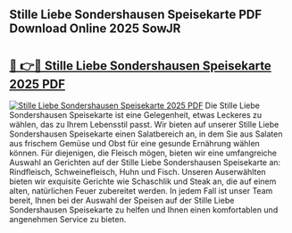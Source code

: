 ## Stille Liebe Sondershausen Speisekarte PDF Download Online 2025 SowJR

# <h2><a href="http://gc5sygu.nevu.top/?p=Stille+Liebe+Sondershausen+Speisekarte">🔗 👉🔴 Stille Liebe Sondershausen Speisekarte 2025 PDF</a></h2>

[![Stille Liebe Sondershausen Speisekarte 2025 PDF](https://i.imgur.com/dBaPXMq.png)](http://gc5sygu.nevu.top/?p=Stille+Liebe+Sondershausen+Speisekarte)
Die Stille Liebe Sondershausen Speisekarte ist eine Gelegenheit, etwas Leckeres zu wählen, das zu Ihrem Lebensstil passt. Wir bieten auf unserer Stille Liebe Sondershausen Speisekarte einen Salatbereich an, in dem Sie aus Salaten aus frischem Gemüse und Obst für eine gesunde Ernährung wählen können. Für diejenigen, die Fleisch mögen, bieten wir eine umfangreiche Auswahl an Gerichten auf der Stille Liebe Sondershausen Speisekarte an: Rindfleisch, Schweinefleisch, Huhn und Fisch. Unseren Auserwählten bieten wir exquisite Gerichte wie Schaschlik und Steak an, die auf einem alten, natürlichen Feuer zubereitet werden. In jedem Fall ist unser Team bereit, Ihnen bei der Auswahl der Speisen auf der Stille Liebe Sondershausen Speisekarte zu helfen und Ihnen einen komfortablen und angenehmen Service zu bieten.
